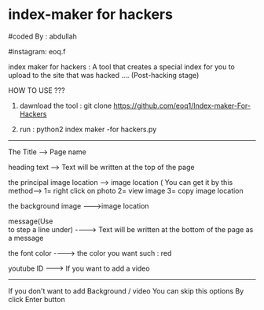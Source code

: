 # index-maker for hackers

#coded By : abdullah

#instagram: eoq.f

index maker for hackers : A tool that creates a special index for you to upload to the site that was hacked .... (Post-hacking stage)



HOW TO USE ???

1) dawnload the tool : git clone https://github.com/eoq1/Index-maker-For-Hackers 

2) run :     python2 index maker -for hackers.py
____________________________________________________________________
The Title --> Page name

heading text --> Text will be written at the top of the page

the principal image location --> image location       ( You can get it by this method--> 1= right click on photo 2= view image 3= copy image location 
 
 the background image --->image location 


message(Use <br> to step a line under) ----> Text will be written at the bottom of the page as a message


the font color ----> the color you want such  : red


youtube ID ---> If you want to add a video

--------------------------------------------------------------------
If you don't want to add Background / video  You can skip this options By click Enter button














